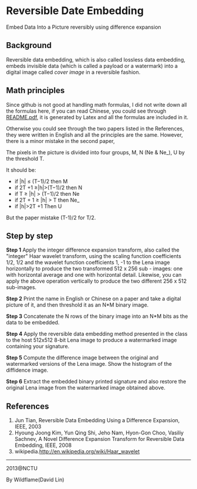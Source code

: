 Reversible Date Embedding
====================================================================

Embed Data Into a Picture reversibly using difference expansion

## Background

Reversible data embedding, which is also called lossless data embedding, embeds invisible data (which is called a payload or a watermark) into a digital image called *cover image* in a reversible fashion.

## Math principles

Since github is not good at handling math formulas, I did not write down all the formulas here, if you can read Chinese, you could see through <a href="README.pdf">README.pdf</a>, it is generated by Latex and all the formulas are included in it.

Otherwise you could see through the two papers listed in the References, they were written in English and all the principles are the same. However, there is a minor mistake in the second paper, 
          
The pixels in the picture is divided into four groups, M, N (Ne & Ne_), U by the threshold T.

It should be:

-   if |h| ≤ (T−1)/2 then M
-   if 2T +1 ≥|h|>(T−1)/2 then N
  -   if T ≥ |h| > (T−1)/2 then Ne
  -   if 2T + 1 ≥ |h| > T then Ne_ 
-   if |h|>2T +1 Then U

But the paper mistake (T-1)/2 for T/2.

## Step by step

**Step 1** Apply the integer difference expansion transform, also called the "integer" Haar wavelet transform, using the scaling function coefficients 1/2, 1/2 and the wavelet function coefficients 1, -1 to the Lena image horizontally to produce the two transformed 512 x 256 sub - images: one with horizontal average and one with horizontal detail. Likewise, you can apply the above operation vertically to produce the
two different 256 x 512 sub-images.

**Step 2** Print the name in English or Chinese on a paper and take a digital
picture of it, and then threshold it as an N*M binary image.

**Step 3** Concatenate the N rows of the binary image into an N*M bits as the
data to be embedded.

**Step 4** Apply the reversible data embedding method presented in the class
to the host 512x512 8-bit Lena image to produce a watermarked image
containing your signature.

**Step 5** Compute the difference image between the original and watermarked
versions of the Lena image. Show the histogram of the diffidence image. 

**Step 6** Extract the embedded binary printed signature and also restore the
original Lena image from the watermarked image obtained above.

## References

1. Jun Tian, Reversible Data Embedding Using a Difference Expansion, IEEE, 2003
3. Hyoung Joong Kim, Yun Qing Shi, Jeho Nam, Hyon-Gon Choo, Vasiliy Sachnev, A Novel Difference Expansion Transform for Reversible Data Embedding, IEEE, 2008
2. wikipedia.http://en.wikipedia.org/wiki/Haar_wavelet

---------------------------
2013@NCTU

By Wildflame(David Lin)

